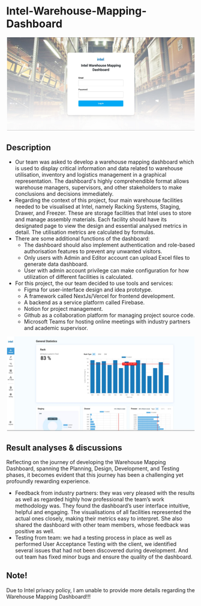 # Intel-Warehouse-Mapping-Dashboard

<p align="center">
  <img width="500" src="https://github.com/kiettran499/Intel-Warehouse-Mapping-Dashboard/blob/main/Pic1.jpg">

## Description

- Our team was asked to develop a warehouse mapping dashboard which is used to display critical information and data related to warehouse utilisation, inventory and logistics management in a graphical representation. The dashboard's highly comprehendible format allows warehouse managers, supervisors, and other stakeholders to make conclusions and decisions immediately.
- Regarding the context of this project, four main warehouse facilities needed to be visualised at Intel, namely Racking Systems, Staging, Drawer, and Freezer. These are storage facilities that Intel uses to store and manage assembly materials. Each facility should have its designated page to view the design and essential analysed metrics in detail. The utilisation metrics are calculated by formulas.
- There are some additional functions of the dashboard:
  - The dashboard should also implement authentication and role-based authorisation features to prevent any unwanted visitors.
  - Only users with Admin and Editor account can upload Excel files to generate data dashboard.
  - User with admin account privilege can make configuration for how utilization of different facilities is calculated.
- For this project, the our team decided to use tools and services:
  - Figma for user-interface design and idea prototype.
  - A framework called NextJs/Vercel for frontend development.
  - A backend as a service platform called Firebase.
  - Notion for project management.
  - Github as a	collaboration platform for managing project source code.
  - Microsoft Teams for hosting online meetings with industry partners and academic supervisor.

<p align="center">
  <img width="500" src="https://github.com/kiettran499/Intel-Warehouse-Mapping-Dashboard/blob/main/Pic2.jpg">

## Result analyses & discussions

Reflecting on the journey of developing the Warehouse Mapping Dashboard, spanning the Planning, Design, Development, and Testing phases, it becomes evident that this journey has been a challenging yet profoundly rewarding experience.
- Feedback from industry partners: they was very pleased with the results as well as regarded highly how professional the team’s work methodology was. They found the dashboard’s user interface intuitive, helpful and engaging. The visualisations of all facilities represented the actual ones closely, making their metrics easy to interpret. She also shared the dashboard with other team members, whose feedback was positive as well.
- Testing from team: we had a testing process in place as well as performed User Acceptance Testing with the client, we identified several issues that had not been discovered during development. And out team has fixed minor bugs and ensure the quality of the dashboard.

## Note!

Due to Intel privacy policy, I am unable to provide more details regarding the Warehouse Mapping Dashboard!!!
